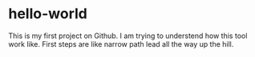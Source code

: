 # hello-world
This is my first project on Github.
I am trying to understend how this tool work like. 
First steps are like narrow path lead all the way up the hill.
